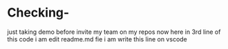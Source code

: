 # Checking-
just taking demo before invite my team on my repos 
now here in 3rd line of this code  i am edit readme.md fie 
i am write this line on  vscode 